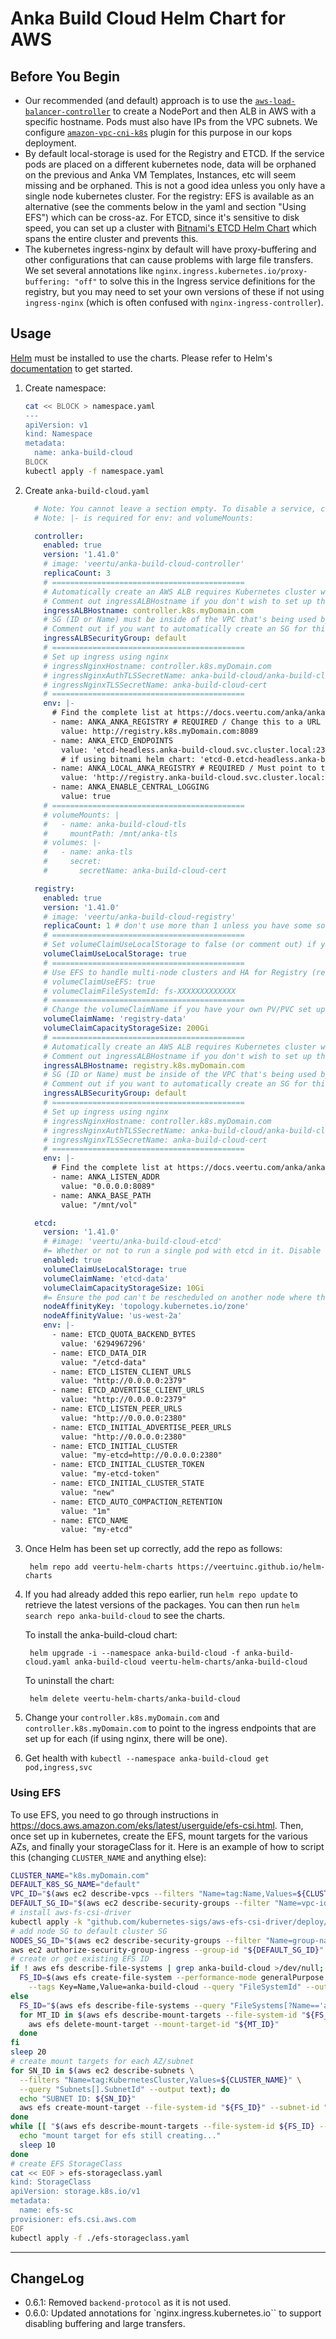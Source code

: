 # Anka Build Cloud Helm Chart for AWS

## Before You Begin

- Our recommended (and default) approach is to use the [`aws-load-balancer-controller`](https://kubernetes-sigs.github.io/aws-load-balancer-controller/v2.4/deploy/installation/) to create a NodePort and then ALB in AWS with a specific hostname. Pods must also have IPs from the VPC subnets. We configure [`amazon-vpc-cni-k8s`](https://github.com/aws/amazon-vpc-cni-k8s) plugin for this purpose in our kops deployment.
- By default local-storage is used for the Registry and ETCD. If the service pods are placed on a different kubernetes node, data will be orphaned on the previous and Anka VM Templates, Instances, etc will seem missing and be orphaned. This is not a good idea unless you only have a single node kubernetes cluster. For the registry: EFS is available as an alternative (see the comments below in the yaml and section "Using EFS") which can be cross-az. For ETCD, since it's sensitive to disk speed, you can set up a cluster with [Bitnami's ETCD Helm Chart](https://bitnami.com/stack/etcd/helm) which spans the entire cluster and prevents this.
- The kubernetes ingress-nginx by default will have proxy-buffering and other configurations that can cause problems with large file transfers. We set several annotations like `nginx.ingress.kubernetes.io/proxy-buffering: "off"` to solve this in the Ingress service definitions for the registry, but you may need to set your own versions of these if not using `ingress-nginx` (which is often confused with `nginx-ingress-controller`).

## Usage

[Helm](https://helm.sh) must be installed to use the charts. Please refer to Helm's [documentation](https://helm.sh/docs) to get started.

1. Create namespace:

    ```bash
    cat << BLOCK > namespace.yaml
    ---
    apiVersion: v1
    kind: Namespace
    metadata:
      name: anka-build-cloud
    BLOCK
    kubectl apply -f namespace.yaml
    ```

1. Create `anka-build-cloud.yaml`

    ```yaml
      # Note: You cannot leave a section empty. To disable a service, comment out everything but the service name line and "enabled" which is set to false
      # Note: |- is required for env: and volumeMounts:

      controller:
        enabled: true
        version: '1.41.0'
        # image: 'veertu/anka-build-cloud-controller'
        replicaCount: 3
        # ===========================================
        # Automatically create an AWS ALB requires Kubernetes cluster with AWS Load Balancer Controller: https://kubernetes-sigs.github.io/aws-load-balancer-controller/v2.4/
        # Comment out ingressALBHostname if you don't wish to set up the AWS ALB (you will need to deploy your own services)
        ingressALBHostname: controller.k8s.myDomain.com
        # SG (ID or Name) must be inside of the VPC that's being used by the cluster
        # Comment out if you want to automatically create an SG for this ALB
        ingressALBSecurityGroup: default
        # ===========================================
        # Set up ingress using nginx
        # ingressNginxHostname: controller.k8s.myDomain.com
        # ingressNginxAuthTLSSecretName: anka-build-cloud/anka-build-cloud-ca-secret
        # ingressNginxTLSSecretName: anka-build-cloud-cert
        # ===========================================
        env: |-
          # Find the complete list at https://docs.veertu.com/anka/anka-build-cloud/configuration-reference/#configuration-envs
          - name: ANKA_ANKA_REGISTRY # REQUIRED / Change this to a URL your nodes have access to
            value: http://registry.k8s.myDomain.com:8089
          - name: ANKA_ETCD_ENDPOINTS
            value: 'etcd-headless.anka-build-cloud.svc.cluster.local:2379'
            # if using bitnami helm chart: 'etcd-0.etcd-headless.anka-build-cloud.svc.cluster.local:2379,etcd-1.etcd-headless.anka-build-cloud.svc.cluster.local:2379,etcd-2.etcd-headless.anka-build-cloud.svc.cluster.local:2379'
          - name: ANKA_LOCAL_ANKA_REGISTRY # REQUIRED / Must point to the 8089 port
            value: 'http://registry.anka-build-cloud.svc.cluster.local:8089'
          - name: ANKA_ENABLE_CENTRAL_LOGGING
            value: true
        # ===========================================
        # volumeMounts: |
        #   - name: anka-build-cloud-tls
        #     mountPath: /mnt/anka-tls
        # volumes: |-
        #   - name: anka-tls
        #     secret:
        #       secretName: anka-build-cloud-cert

      registry:
        enabled: true
        version: '1.41.0'
        # image: 'veertu/anka-build-cloud-registry'
        replicaCount: 1 # don't use more than 1 unless you have some sort of network storage that the entire cluster can access, no matter where the registry pods are.
        # ===========================================
        # Set volumeClaimUseLocalStorage to false (or comment out) if you already have a volume available (you'll need your own pvc for it too)
        volumeClaimUseLocalStorage: true
        # ===========================================
        # Use EFS to handle multi-node clusters and HA for Registry (requires that https://docs.aws.amazon.com/eks/latest/userguide/efs-csi.html is setup)
        # volumeClaimUseEFS: true
        # volumeClaimFileSystemId: fs-XXXXXXXXXXXXX
        # ===========================================
        # Change the volumeClaimName if you have your own PV/PVC set up for the registry with a different name (defaults to registry-data)
        volumeClaimName: 'registry-data'
        volumeClaimCapacityStorageSize: 200Gi
        # ===========================================
        # Automatically create an AWS ALB requires Kubernetes cluster with AWS Load Balancer Controller: https://kubernetes-sigs.github.io/aws-load-balancer-controller/v2.4/
        # Comment out ingressALBHostname if you don't wish to set up the AWS ALB (you will need to deploy your own services)
        ingressALBHostname: registry.k8s.myDomain.com
        # SG (ID or Name) must be inside of the VPC that's being used by the cluster
        # Comment out if you want to automatically create an SG for this ALB
        ingressALBSecurityGroup: default
        # ===========================================
        # Set up ingress using nginx
        # ingressNginxHostname: controller.k8s.myDomain.com
        # ingressNginxAuthTLSSecretName: anka-build-cloud/anka-build-cloud-ca-secret
        # ingressNginxTLSSecretName: anka-build-cloud-cert
        # ===========================================
        env: |-
          # Find the complete list at https://docs.veertu.com/anka/anka-build-cloud/configuration-reference/#configuration-envs
          - name: ANKA_LISTEN_ADDR
            value: "0.0.0.0:8089"
          - name: ANKA_BASE_PATH
            value: "/mnt/vol"

      etcd:
        version: '1.41.0'
        # #image: 'veertu/anka-build-cloud-etcd'
        #= Whether or not to run a single pod with etcd in it. Disable this if you are running an etcd cluster already.
        enabled: true
        volumeClaimUseLocalStorage: true
        volumeClaimName: 'etcd-data'
        volumeClaimCapacityStorageSize: 10Gi
        #= Ensure the pod can't be rescheduled on another node where the local storage doesn't exist (which will cause loss of VMs, groups, and auth keys in the Controller)
        nodeAffinityKey: 'topology.kubernetes.io/zone'
        nodeAffinityValue: 'us-west-2a'
        env: |-
          - name: ETCD_QUOTA_BACKEND_BYTES
            value: '6294967296'
          - name: ETCD_DATA_DIR
            value: "/etcd-data"
          - name: ETCD_LISTEN_CLIENT_URLS
            value: "http://0.0.0.0:2379"
          - name: ETCD_ADVERTISE_CLIENT_URLS
            value: "http://0.0.0.0:2379"
          - name: ETCD_LISTEN_PEER_URLS
            value: "http://0.0.0.0:2380"
          - name: ETCD_INITIAL_ADVERTISE_PEER_URLS
            value: "http://0.0.0.0:2380"
          - name: ETCD_INITIAL_CLUSTER
            value: "my-etcd=http://0.0.0.0:2380"
          - name: ETCD_INITIAL_CLUSTER_TOKEN
            value: "my-etcd-token"
          - name: ETCD_INITIAL_CLUSTER_STATE
            value: "new"
          - name: ETCD_AUTO_COMPACTION_RETENTION
            value: "1m"
          - name: ETCD_NAME
            value: "my-etcd"
    ```

2. Once Helm has been set up correctly, add the repo as follows:

        helm repo add veertu-helm-charts https://veertuinc.github.io/helm-charts

3. If you had already added this repo earlier, run `helm repo update` to retrieve the latest versions of the packages. You can then run `helm search repo anka-build-cloud` to see the charts.

    To install the anka-build-cloud chart:

        helm upgrade -i --namespace anka-build-cloud -f anka-build-cloud.yaml anka-build-cloud veertu-helm-charts/anka-build-cloud

    To uninstall the chart:

        helm delete veertu-helm-charts/anka-build-cloud

4. Change your `controller.k8s.myDomain.com` and `controller.k8s.myDomain.com` to point to the ingress endpoints that are set up for each (if using nginx, there will be one).

5. Get health with `kubectl --namespace anka-build-cloud get pod,ingress,svc`

### Using EFS

To use EFS, you need to go through instructions in https://docs.aws.amazon.com/eks/latest/userguide/efs-csi.html. Then, once set up in kubernetes, create the EFS, mount targets for the various AZs, and finally your storageClass for it. Here is an example of how to script this (changing `CLUSTER_NAME` and anything else):

```bash
CLUSTER_NAME="k8s.myDomain.com"
DEFAULT_K8S_SG_NAME="default"
VPC_ID="$(aws ec2 describe-vpcs --filters "Name=tag:Name,Values=${CLUSTER_NAME}" | grep VpcId | grep -Eo '[^:]*$' | sed 's/"//g' | sed 's/,//g' | xargs)"
DEFAULT_SG_ID="$(aws ec2 describe-security-groups --filter "Name=vpc-id,Values=${VPC_ID}" "Name=group-name,Values=${DEFAULT_K8S_SG_NAME}" | grep GroupId | tail -1 | grep -Eo '[^:]*$' | sed 's/"//g' | sed 's/,//g' | xargs)"
# install aws-fs-csi-driver
kubectl apply -k "github.com/kubernetes-sigs/aws-efs-csi-driver/deploy/kubernetes/overlays/stable/?ref=release-1.3"
# add node SG to default cluster SG
NODES_SG_ID="$(aws ec2 describe-security-groups --filter "Name=group-name,Values=nodes.${CLUSTER_NAME}" --query "SecurityGroups[0].GroupId" --output text)"
aws ec2 authorize-security-group-ingress --group-id "${DEFAULT_SG_ID}" --protocol tcp --port 2049 --source-group "${NODES_SG_ID}"
# create or get existing EFS ID
if ! aws efs describe-file-systems | grep anka-build-cloud >/dev/null; then
  FS_ID=$(aws efs create-file-system --performance-mode generalPurpose --throughput-mode bursting \
    --tags Key=Name,Value=anka-build-cloud --query "FileSystemId" --output text)
else
  FS_ID="$(aws efs describe-file-systems --query "FileSystems[?Name=='anka-build-cloud'].FileSystemId" --output text)"
  for MT_ID in $(aws efs describe-mount-targets --file-system-id "${FS_ID}" --query "MountTargets[].MountTargetId" --output text); do
    aws efs delete-mount-target --mount-target-id "${MT_ID}"
  done
fi
sleep 20
# create mount targets for each AZ/subnet
for SN_ID in $(aws ec2 describe-subnets \
  --filters "Name=tag:KubernetesCluster,Values=${CLUSTER_NAME}" \
  --query "Subnets[].SubnetId" --output text); do 
  echo "SUBNET ID: ${SN_ID}"
  aws efs create-mount-target --file-system-id "${FS_ID}" --subnet-id "${SN_ID}" --security-groups "${DEFAULT_SG_ID}"
done
while [[ "$(aws efs describe-mount-targets --file-system-id ${FS_ID} --query "MountTargets[0].LifeCycleState" --output text)" == 'creating' ]]; do
  echo "mount target for efs still creating..."
  sleep 10
done
# create EFS StorageClass
cat << EOF > efs-storageclass.yaml
kind: StorageClass
apiVersion: storage.k8s.io/v1
metadata:
  name: efs-sc
provisioner: efs.csi.aws.com
EOF
kubectl apply -f ./efs-storageclass.yaml
```

---

## ChangeLog

- 0.6.1: Removed `backend-protocol` as it is not used.
- 0.6.0: Updated annotations for `nginx.ingress.kubernetes.io`` to support disabling buffering and large transfers.

